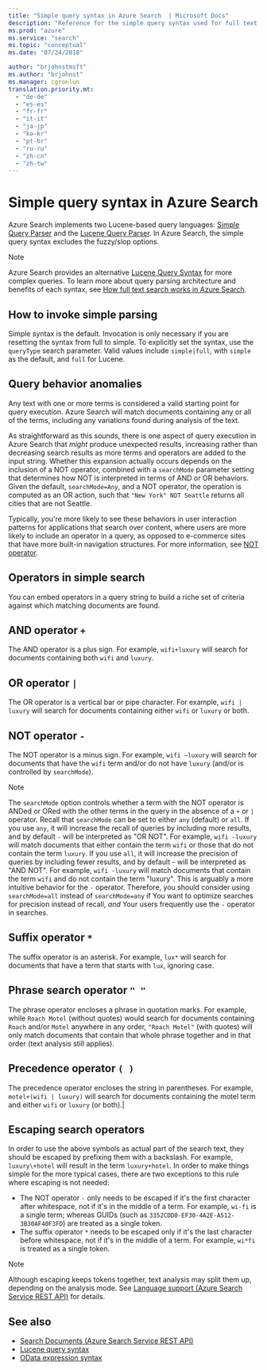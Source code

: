 ```yaml
---
title: "Simple query syntax in Azure Search  | Microsoft Docs"
description: "Reference for the simple query syntax used for full text search queries in Azure Search"
ms.prod: "azure"
ms.service: "search"
ms.topic: "conceptual"
ms.date: "07/24/2018"

author: "brjohnstmsft"
ms.author: "brjohnst"
ms.manager: cgronlun
translation.priority.mt:
  - "de-de"
  - "es-es"
  - "fr-fr"
  - "it-it"
  - "ja-jp"
  - "ko-kr"
  - "pt-br"
  - "ru-ru"
  - "zh-cn"
  - "zh-tw"
---
```

# Simple query syntax in Azure Search
Azure Search implements two Lucene-based query languages: [Simple Query Parser](https://lucene.apache.org/core/4_7_0/queryparser/org/apache/lucene/queryparser/simple/SimpleQueryParser.html) and the [Lucene Query Parser](https://lucene.apache.org/core/4_10_2/queryparser/org/apache/lucene/queryparser/classic/package-summary.html). In Azure Search, the simple query syntax excludes the fuzzy/slop options.  

> [!NOTE]  
>  Azure Search provides an alternative [Lucene Query Syntax](lucene-query-syntax-in-azure-search.md) for more complex queries. To learn more about query parsing architecture and benefits of each syntax, see [How full text search works in Azure Search](https://docs.microsoft.com/azure/search/search-lucene-query-architecture).

## How to invoke simple parsing

Simple syntax is the default. Invocation is only necessary if you are resetting the syntax from full to simple. To explicitly set the syntax, use the `queryType` search parameter. Valid values include `simple|full`, with `simple` as the default, and `full` for Lucene. 

## Query behavior anomalies

Any text with one or more terms is considered a valid starting point for query execution. Azure Search will match documents containing any or all of the terms, including any variations found during analysis of the text. 

As straightforward as this sounds, there is one aspect of query execution in Azure Search that *might* produce unexpected results, increasing rather than decreasing search results as more terms and operators are added to the input string. Whether this expansion actually occurs depends on the inclusion of a NOT operator, combined with a `searchMode` parameter setting that determines how NOT is interpreted in terms of AND or OR behaviors. Given the default, `searchMode=Any`, and a NOT operator, the operation is computed as an OR action, such that `"New York" NOT Seattle` returns all cities that are not Seattle.  

Typically, you're more likely to see these behaviors in user interaction patterns for applications that search over content, where users are more likely to include an operator in a query, as opposed to e-commerce sites that have more built-in navigation structures. For more information, see [NOT operator](#not-operator). 

## Operators in simple search

You can embed operators in a query string to build a riche set of criteria against which matching documents are found. 

## AND operator `+`

The AND operator is a plus sign. For example, `wifi+luxury` will search for documents containing both `wifi` and `luxury`.

## OR operator `|`

The OR operator is a vertical bar or pipe character. For example, `wifi | luxury` will search for documents containing either `wifi` or `luxury` or both.

<a name="not-operator"></a>

## NOT operator `-`

The NOT operator is a minus sign. For example, `wifi –luxury` will search for documents that have the `wifi` term and/or do not have `luxury` (and/or is controlled by `searchMode`).

> [!NOTE]  
>  The `searchMode` option controls whether a term with the NOT operator is ANDed or ORed with the other terms in the query in the absence of a `+` or `|` operator. Recall that `searchMode` can be set to either `any` (default) or `all`. If you use `any`, it will increase the recall of queries by including more results, and by default `-` will be interpreted as "OR NOT". For example, `wifi -luxury` will match documents that either contain the term `wifi` or those that do not contain the term `luxury`. If you use `all`, it will increase the precision of queries by including fewer results, and by default - will be interpreted as "AND NOT". For example, `wifi -luxury` will match documents that contain the term `wifi` and do not contain the term "luxury". This is arguably a more intuitive behavior for the `-` operator. Therefore, you should consider using `searchMode=all` instead of `searchMode=any` if You want to optimize searches for precision instead of recall, *and* Your users frequently use the `-` operator in searches.

## Suffix operator `*`

The suffix operator is an asterisk. For example, `lux*` will search for documents that have a term that starts with `lux`, ignoring case.  

## Phrase search operator `" "`

The phrase operator encloses a phrase in quotation marks. For example, while `Roach Motel` (without quotes) would search for documents containing `Roach` and/or `Motel` anywhere in any order, `"Roach Motel"` (with quotes) will only match documents that contain that whole phrase together and in that order (text analysis still applies).

## Precedence operator `( )`

The precedence operator encloses the string in parentheses. For example, `motel+(wifi | luxury)` will search for documents containing the motel term and either `wifi` or `luxury` (or both).|  

## Escaping search operators  

 In order to use the above symbols as actual part of the search text, they should be escaped by prefixing them with a backslash. For example, `luxury\+hotel` will result in the term `luxury+hotel`. In order to make things simple for the more typical cases, there are two exceptions to this rule where escaping is not needed:  

- The NOT operator `-` only needs to be escaped if it's the first character after whitespace, not if it's in the middle of a term. For example, `wi-fi` is a single term; whereas GUIDs (such as `3352CDD0-EF30-4A2E-A512-3B30AF40F3FD`) are treated as a single token.
- The suffix operator `*` needs to be escaped only if it's the last character before whitespace, not if it's in the middle of a term. For example, `wi*fi` is treated as a single token.

> [!NOTE]  
>  Although escaping keeps tokens together, text analysis may split them up, depending on the analysis mode. See [Language support &#40;Azure Search Service REST API&#41;](language-support.md) for details.  

## See also  

+ [Search Documents &#40;Azure Search Service REST API&#41;](search-documents.md) 
+ [Lucene query syntax](lucene-query-syntax-in-azure-search.md)
+ [OData expression syntax](odata-expression-syntax-for-azure-search.md) 
